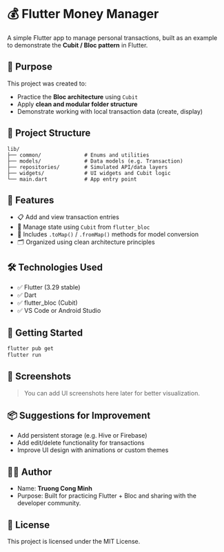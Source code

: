 
# 💰 Flutter Money Manager

A simple Flutter app to manage personal transactions, built as an example to demonstrate the **Cubit / Bloc pattern** in Flutter.

## 🎯 Purpose

This project was created to:

- Practice the **Bloc architecture** using `Cubit`
- Apply **clean and modular folder structure**
- Demonstrate working with local transaction data (create, display)

## 🧱 Project Structure

```
lib/
├── common/              # Enums and utilities
├── models/              # Data models (e.g. Transaction)
├── repositories/        # Simulated API/data layers
├── widgets/             # UI widgets and Cubit logic
└── main.dart            # App entry point
```

## 🧪 Features

- 📋 Add and view transaction entries
- 🧠 Manage state using `Cubit` from `flutter_bloc`
- 🧰 Includes `.toMap()` / `.fromMap()` methods for model conversion
- 🗂 Organized using clean architecture principles

## 🛠️ Technologies Used

- ✅ Flutter (3.29 stable)
- ✅ Dart
- ✅ flutter_bloc (Cubit)
- ✅ VS Code or Android Studio

## 🚀 Getting Started

```bash
flutter pub get
flutter run
```

## 📸 Screenshots

> You can add UI screenshots here later for better visualization.

## 📦 Suggestions for Improvement

- Add persistent storage (e.g. Hive or Firebase)
- Add edit/delete functionality for transactions
- Improve UI design with animations or custom themes

## 👨‍💻 Author

- Name: **Truong Cong Minh**
- Purpose: Built for practicing Flutter + Bloc and sharing with the developer community.

## 📄 License

This project is licensed under the MIT License.
